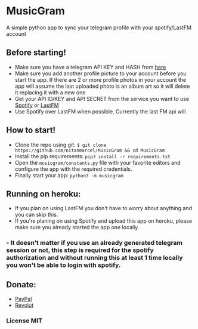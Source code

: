 # MusicGram
A simple python app to sync your telegram profile with your spotify/LastFM account


## Before starting!
 - Make sure you have a telegram API KEY and HASH from [here](https://my.telegram.org)
 - Make sure you add another profile picture to your account before you start the app. If there are 2 or more profile photos in your account the app will assume the last uploaded photo
    is an album art so it will delete it replacing it with a new one
 - Get your API ID/KEY and API SECRET from the service you want to use [Spotify](https://developer.spotify.com/dashboard/) or [LastFM](https://www.last.fm/api/account/create)
 - Use Spotify over LastFM when possible. Currently the last FM api will
 
## How to start!

- Clone the repo using git: `$ git clone https://github.com/nitanmarcel/MusicGram && cd MusicGram`
- Install the pip requirements: `pip3 install -r requirements.txt`
- Open the `musicgram/constants.py` file with your favorite editors and configure the app with the required credentials.
- Finally start your app: `python3 -m musicgram`



## Running on heroku:
  - If you plan on using LastFM you don't have to worry about anything and you can skip this.
  - If you're planing on using Spotify and upload this app on heroku, please make sure you already started the app one locally.
  ### - It doesn't matter if you use an already generated telegram session or not, this step is required for the spotify authorization and without running this at least 1 time locally you won't be able to login with spotify.
  
  
 
 ## Donate:
  - [PayPal](paypal.me/marcelalexandrunitan)
  - [Revolut](http://pay.revolut.com/profile/marceli6p)
 
 ### License MIT
